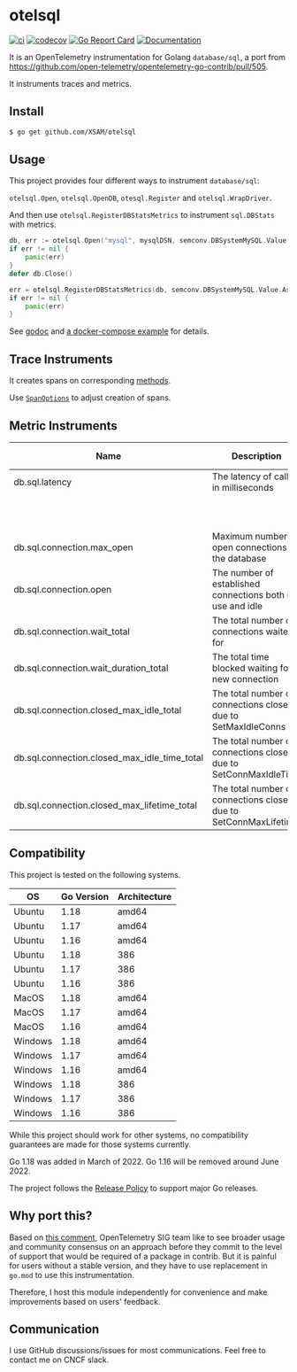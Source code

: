 # otelsql

[![ci](https://github.com/XSAM/otelsql/actions/workflows/ci.yaml/badge.svg?branch=main)](https://github.com/XSAM/otelsql/actions/workflows/ci.yaml)
[![codecov](https://codecov.io/gh/XSAM/otelsql/branch/main/graph/badge.svg?token=21S08PK9K0)](https://codecov.io/gh/XSAM/otelsql)
[![Go Report Card](https://goreportcard.com/badge/github.com/XSAM/otelsql)](https://goreportcard.com/report/github.com/XSAM/otelsql)
[![Documentation](https://godoc.org/github.com/XSAM/otelsql?status.svg)](https://pkg.go.dev/mod/github.com/XSAM/otelsql)

It is an OpenTelemetry instrumentation for Golang `database/sql`, a port from https://github.com/open-telemetry/opentelemetry-go-contrib/pull/505.

It instruments traces and metrics.

## Install

```bash
$ go get github.com/XSAM/otelsql
```

## Usage

This project provides four different ways to instrument `database/sql`:

`otelsql.Open`, `otelsql.OpenDB`, `otesql.Register` and `otelsql.WrapDriver`.

And then use `otelsql.RegisterDBStatsMetrics` to instrument `sql.DBStats` with metrics.

```go
db, err := otelsql.Open("mysql", mysqlDSN, semconv.DBSystemMySQL.Value.AsString())
if err != nil {
	panic(err)
}
defer db.Close()

err = otelsql.RegisterDBStatsMetrics(db, semconv.DBSystemMySQL.Value.AsString())
if err != nil {
	panic(err)
}
```

See [godoc](https://pkg.go.dev/mod/github.com/XSAM/otelsql) and [a docker-compose example](./example/README.md) for details.

## Trace Instruments

It creates spans on corresponding [methods](https://pkg.go.dev/github.com/XSAM/otelsql#Method).

Use [`SpanOptions`](https://pkg.go.dev/github.com/XSAM/otelsql#SpanOptions) to adjust creation of spans.

## Metric Instruments

| Name                                         | Description                                                      | Units | Instrument Type      | Value Type | Attribute Key(s) | Attribute Values                   |
| -------------------------------------------- | ---------------------------------------------------------------- | ----- | -------------------- | ---------- | ---------------- | ---------------------------------- |
| db.sql.latency                               | The latency of calls in milliseconds                             | ms    | Histogram            | float64    | status           | ok, error                          |
|                                              |                                                                  |       |                      |            | method           | method name, like `sql.conn.query` |
| db.sql.connection.max_open                   | Maximum number of open connections to the database               |       | Asynchronous Gauge   | int64      |                  |                                    |
| db.sql.connection.open                       | The number of established connections both in use and idle       |       | Asynchronous Gauge   | int64      | status           | idle, inuse                        |
| db.sql.connection.wait_total                 | The total number of connections waited for                       |       | Asynchronous Counter | int64      |                  |                                    |
| db.sql.connection.wait_duration_total        | The total time blocked waiting for a new connection              | ms    | Asynchronous Counter | float64    |                  |                                    |
| db.sql.connection.closed_max_idle_total      | The total number of connections closed due to SetMaxIdleConns    |       | Asynchronous Counter | int64      |                  |                                    |
| db.sql.connection.closed_max_idle_time_total | The total number of connections closed due to SetConnMaxIdleTime |       | Asynchronous Counter | int64      |                  |                                    |
| db.sql.connection.closed_max_lifetime_total  | The total number of connections closed due to SetConnMaxLifetime |       | Asynchronous Counter | int64      |                  |                                    |

## Compatibility

This project is tested on the following systems.

| OS      | Go Version | Architecture |
| ------- | ---------- | ------------ |
| Ubuntu  | 1.18       | amd64        |
| Ubuntu  | 1.17       | amd64        |
| Ubuntu  | 1.16       | amd64        |
| Ubuntu  | 1.18       | 386          |
| Ubuntu  | 1.17       | 386          |
| Ubuntu  | 1.16       | 386          |
| MacOS   | 1.18       | amd64        |
| MacOS   | 1.17       | amd64        |
| MacOS   | 1.16       | amd64        |
| Windows | 1.18       | amd64        |
| Windows | 1.17       | amd64        |
| Windows | 1.16       | amd64        |
| Windows | 1.18       | 386          |
| Windows | 1.17       | 386          |
| Windows | 1.16       | 386          |

While this project should work for other systems, no compatibility guarantees
are made for those systems currently.

Go 1.18 was added in March of 2022.
Go 1.16 will be removed around June 2022.

The project follows the [Release Policy](https://golang.org/doc/devel/release#policy) to support major Go releases.

## Why port this?

Based on [this comment](https://github.com/open-telemetry/opentelemetry-go-contrib/pull/505#issuecomment-800452510), OpenTelemetry SIG team like to see broader usage and community consensus on an approach before they commit to the level of support that would be required of a package in contrib. But it is painful for users without a stable version, and they have to use replacement in `go.mod` to use this instrumentation.

Therefore, I host this module independently for convenience and make improvements based on users' feedback.

## Communication

I use GitHub discussions/issues for most communications. Feel free to contact me on CNCF slack.
